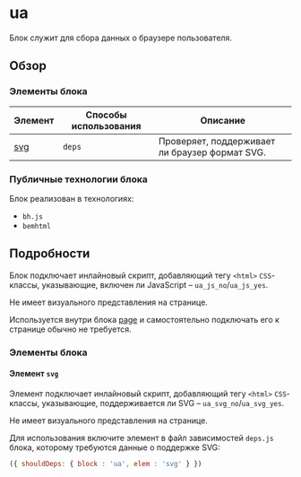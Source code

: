 # ua

Блок служит для сбора данных о браузере пользователя. 

## Обзор

### Элементы блока

| Элемент | Способы использования | Описание |
| ------- | --------------------- | -------- |
| <a href="#elems-svg">svg</a> | `deps` | Проверяет, поддерживает ли браузер формат SVG. |

### Публичные технологии блока

Блок реализован в технологиях:

* `bh.js`
* `bemhtml`

## Подробности

Блок подключает инлайновый скрипт, добавляющий тегу `<html>` `CSS`-классы, указывающие, включен ли JavaScript – `ua_js_no`/`ua_js_yes`. 

Не имеет визуального представления на странице.

Используется внутри блока [page](https://github.com/bem/bem-core/blob/v2/common.blocks/page/page.ru.md) и самостоятельно подключать его к странице обычно не требуется.

<a name="elems"></a>
### Элементы блока

<a name="elems-svg"></a>
#### Элемент `svg`

Элемент подключает инлайновый скрипт, добавляющий тегу `<html>` `CSS`-классы, указывающие, поддерживается ли SVG – `ua_svg_no`/`ua_svg_yes`.

Не имеет визуального представления на странице.

Для использования включите элемент в файл зависимостей `deps.js` блока, которому требуются данные о поддержке SVG:

```js
({ shouldDeps: { block : 'ua', elem : 'svg' } })
``` 
